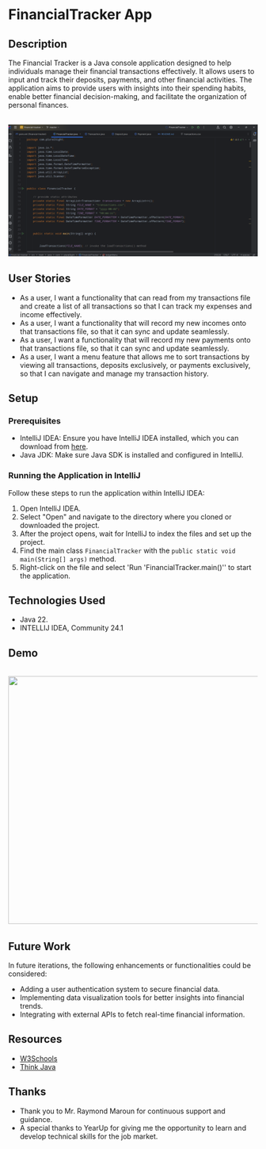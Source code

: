 # FinancialTracker App

## Description

The Financial Tracker is a Java console application designed to help individuals manage their financial transactions effectively. It allows users to input and track their deposits, payments, and other financial activities. The application aims to provide users with insights into their spending habits, enable better financial decision-making, and facilitate the organization of personal finances.

<br>
<img src="Screenshot 2024-05-02 200458.png">

## User Stories

- As a user, I want a functionality that can read from my transactions file and create a list of all transactions so that I can track my expenses and income effectively.
- As a user, I want a functionality that will record my new incomes onto that transactions file, so that it can sync and update seamlessly.
- As a user, I want a functionality that will record my new payments onto that transactions file, so that it can sync and update seamlessly.
- As a user, I want a menu feature that allows me to sort transactions by viewing all transactions, deposits exclusively, or payments exclusively, so that I can navigate and manage my transaction history.

## Setup

### Prerequisites

- IntelliJ IDEA: Ensure you have IntelliJ IDEA installed, which you can download from <a href="https://www.jetbrains.com/idea/download/" hreflang="en">here</a>.
- Java JDK: Make sure Java SDK is installed and configured in IntelliJ.


### Running the Application in IntelliJ

Follow these steps to run the application within IntelliJ IDEA:

1. Open IntelliJ IDEA.
2. Select "Open" and navigate to the directory where you cloned or downloaded the project.
3. After the project opens, wait for IntelliJ to index the files and set up the project.
4. Find the main class `FinancialTracker` with the `public static void main(String[] args)` method.
5. Right-click on the file and select 'Run 'FinancialTracker.main()'' to start the application.

## Technologies Used

- Java 22.
- INTELLIJ IDEA, Community 24.1
 
## Demo
<br>
<img src="video1686813575.gif" width="1400px" height="500px">

## Future Work

In future iterations, the following enhancements or functionalities could be considered:

- Adding a user authentication system to secure financial data.
- Implementing data visualization tools for better insights into financial trends.
- Integrating with external APIs to fetch real-time financial information.

## Resources

- <a href="https://www.w3schools.com/java/">W3Schools</a>
- <a href="https://www.amazon.com/Think-Java-Like-Computer-Scientist/dp/1492072508/ref=asc_df_1492072508?tag=bingshoppinga-20&linkCode=df0&hvadid=79920843350879&hvnetw=o&hvqmt=e&hvbmt=be&hvdev=c&hvlocint=&hvlocphy=&hvtargid=pla-4583520391512125&psc=1">Think Java</a>


## Thanks

- Thank you to Mr. Raymond Maroun for continuous support and guidance.
- A special thanks to YearUp for giving me the opportunity to learn and develop technical skills for the job market.
